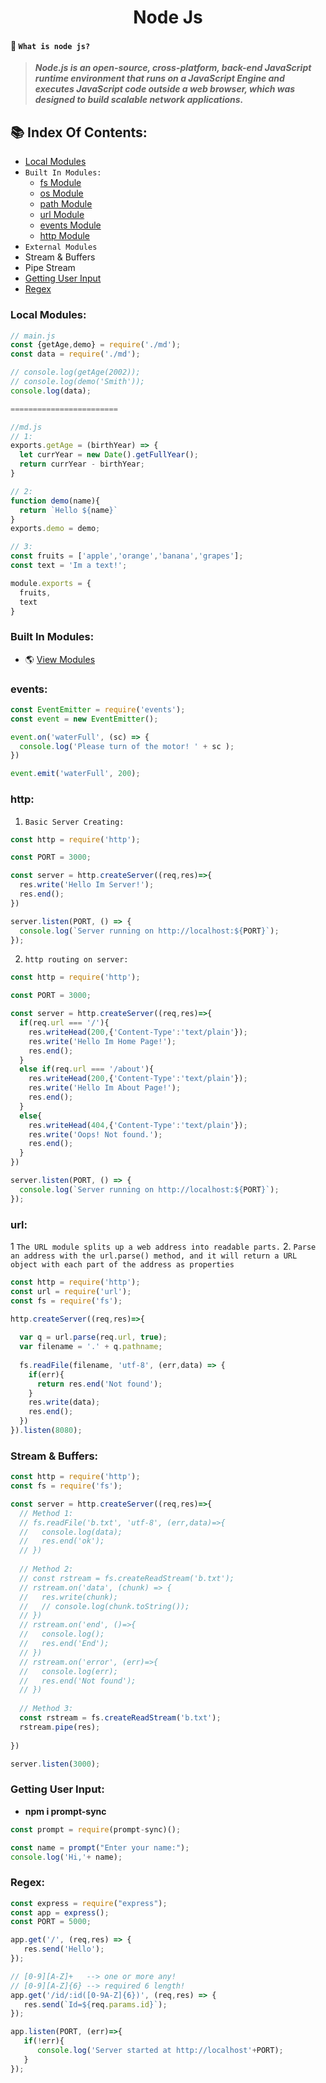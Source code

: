 <h1 align="center">Node Js</h1>
 
#### 🤔 `What is node js?`

> ***Node.js is an open-source, cross-platform, back-end JavaScript runtime environment that runs on a JavaScript Engine and executes JavaScript code outside a web browser, which was designed to build scalable network applications.***


## 📚 Index Of Contents:

* [Local Modules](#local)
* `Built In Modules:`
    * [fs Module]()
    * [os Module]()
    * [path Module]()
    * [url Module]()
    * [events Module]()
    * [http Module]()
* `External Modules`
* Stream & Buffers
* Pipe Stream
* [Getting User Input](#uinput)
* [Regex](#regex)


### Local Modules:
```js
// main.js
const {getAge,demo} = require('./md');
const data = require('./md');

// console.log(getAge(2002));
// console.log(demo('Smith'));
console.log(data);

========================

//md.js
// 1:
exports.getAge = (birthYear) => {
  let currYear = new Date().getFullYear();
  return currYear - birthYear;
}

// 2:
function demo(name){
  return `Hello ${name}`
}
exports.demo = demo;

// 3:
const fruits = ['apple','orange','banana','grapes'];
const text = 'Im a text!';

module.exports = {
  fruits,
  text
}
```

### Built In Modules:

* 🌎 [View Modules](https://www.w3schools.com/nodejs/ref_modules.asp)

### events:
```js
const EventEmitter = require('events');
const event = new EventEmitter();

event.on('waterFull', (sc) => {
  console.log('Please turn of the motor! ' + sc );
})

event.emit('waterFull', 200);
```

### http:

1. `Basic Server Creating:`

```js
const http = require('http');

const PORT = 3000;

const server = http.createServer((req,res)=>{
  res.write('Hello Im Server!');
  res.end();
})

server.listen(PORT, () => {
  console.log(`Server running on http://localhost:${PORT}`);
});
```

2. `http routing on server:`

```js
const http = require('http');

const PORT = 3000;

const server = http.createServer((req,res)=>{
  if(req.url === '/'){
    res.writeHead(200,{'Content-Type':'text/plain'});
    res.write('Hello Im Home Page!');
    res.end();
  }
  else if(req.url === '/about'){
    res.writeHead(200,{'Content-Type':'text/plain'});
    res.write('Hello Im About Page!');
    res.end();
  }
  else{
    res.writeHead(404,{'Content-Type':'text/plain'});
    res.write('Oops! Not found.');
    res.end();
  }
})

server.listen(PORT, () => {
  console.log(`Server running on http://localhost:${PORT}`);
});
```

### url:

1 `The URL module splits up a web address into readable parts.`
2. `Parse an address with the url.parse() method, and it will return a URL object with each part of the address as properties`

```js
const http = require('http');
const url = require('url');
const fs = require('fs');

http.createServer((req,res)=>{
  
  var q = url.parse(req.url, true);
  var filename = '.' + q.pathname;
  
  fs.readFile(filename, 'utf-8', (err,data) => {
    if(err){
      return res.end('Not found');
    }
    res.write(data);
    res.end();
  })
}).listen(8080);
```

### Stream & Buffers:
```js
const http = require('http');
const fs = require('fs');

const server = http.createServer((req,res)=>{
  // Method 1:
  // fs.readFile('b.txt', 'utf-8', (err,data)=>{
  //   console.log(data);
  //   res.end('ok');
  // })
  
  // Method 2:
  // const rstream = fs.createReadStream('b.txt');        
  // rstream.on('data', (chunk) => {
  //   res.write(chunk);
  //   // console.log(chunk.toString());
  // })
  // rstream.on('end', ()=>{
  //   console.log();
  //   res.end('End');
  // })
  // rstream.on('error', (err)=>{
  //   console.log(err);
  //   res.end('Not found');
  // })
  
  // Method 3:
  const rstream = fs.createReadStream('b.txt');        
  rstream.pipe(res);
  
})

server.listen(3000);
```

<p id="uinput"></p>

### Getting User Input:
* **npm i prompt-sync**
```js
const prompt = require(prompt-sync)();

const name = prompt("Enter your name:");
console.log('Hi,'+ name);
```

<p id="regex"></p>

### Regex:
```js
const express = require("express");
const app = express();
const PORT = 5000;

app.get('/', (req,res) => {
   res.send('Hello');
});

// [0-9][A-Z]+   --> one or more any!
// [0-9][A-Z]{6} --> required 6 length!
app.get('/id/:id([0-9A-Z]{6})', (req,res) => {
   res.send(`Id=${req.params.id}`);
});

app.listen(PORT, (err)=>{
   if(!err){
      console.log('Server started at http://localhost'+PORT);
   }
});
```


